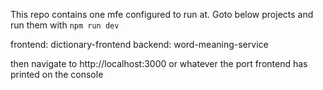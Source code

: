 This repo contains one mfe configured to run at.
Goto below projects and run them with 
`npm run dev`

frontend: dictionary-frontend
backend: word-meaning-service

then navigate to http://localhost:3000 or whatever the port frontend has printed on the console
